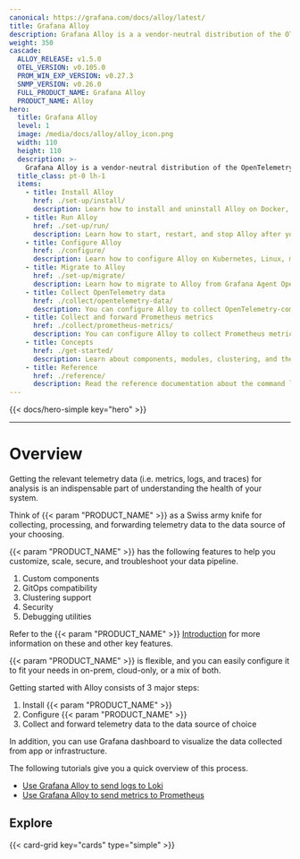 ```yaml
---
canonical: https://grafana.com/docs/alloy/latest/
title: Grafana Alloy
description: Grafana Alloy is a a vendor-neutral distribution of the OTel Collector
weight: 350
cascade:
  ALLOY_RELEASE: v1.5.0
  OTEL_VERSION: v0.105.0
  PROM_WIN_EXP_VERSION: v0.27.3
  SNMP_VERSION: v0.26.0
  FULL_PRODUCT_NAME: Grafana Alloy
  PRODUCT_NAME: Alloy
hero:
  title: Grafana Alloy
  level: 1
  image: /media/docs/alloy/alloy_icon.png
  width: 110
  height: 110
  description: >-
    Grafana Alloy is a vendor-neutral distribution of the OpenTelemetry (OTel) Collector. With Alloy, you can instrument your application or infrastructure to collect, process, and forward telemetry data to the data source of your choice. 
  title_class: pt-0 lh-1
  items:
    - title: Install Alloy
      href: ./set-up/install/
      description: Learn how to install and uninstall Alloy on Docker, Kubernetes, Linux, macOS, or Windows.
    - title: Run Alloy
      href: ./set-up/run/
      description: Learn how to start, restart, and stop Alloy after you have installed it.
    - title: Configure Alloy
      href: ./configure/
      description: Learn how to configure Alloy on Kubernetes, Linux, macOS, or Windows.
    - title: Migrate to Alloy
      href: ./set-up/migrate/
      description: Learn how to migrate to Alloy from Grafana Agent Operator, Prometheus, Promtail, Grafana Agent Static, or Grafana Agent Flow.
    - title: Collect OpenTelemetry data
      href: ./collect/opentelemetry-data/
      description: You can configure Alloy to collect OpenTelemetry-compatible data and forward it to any OpenTelemetry-compatible endpoint. Learn how to configure OpenTelemetry data delivery, configure batching, and receive OpenTelemetry data over OTLP.
    - title: Collect and forward Prometheus metrics
      href: ./collect/prometheus-metrics/
      description: You can configure Alloy to collect Prometheus metrics and forward them to any Prometheus-compatible database. Learn how to configure metrics delivery and collect metrics from Kubernetes Pods.
    - title: Concepts
      href: ./get-started/
      description: Learn about components, modules, clustering, and the Alloy configuration syntax.
    - title: Reference
      href: ./reference/
      description: Read the reference documentation about the command line tools, configuration blocks, components, and standard library.
---
```


{{< docs/hero-simple key="hero" >}}

---

# Overview

Getting the relevant telemetry data (i.e. metrics, logs, and traces) for analysis is an indispensable part of understanding the health of your system. 

Think of {{< param "PRODUCT_NAME" >}} as a Swiss army knife for collecting, processing, and forwarding telemetry data to the data source of your choosing. 

{{< param "PRODUCT_NAME" >}} has the following features to help you customize, scale, secure, and troubleshoot your data pipeline.
1. Custom components
1. GitOps compatibility
1. Clustering support
1. Security
1. Debugging utilities

Refer to the {{< param "PRODUCT_NAME" >}} [Introduction] for more information on these and other key features.

{{< param "PRODUCT_NAME" >}} is flexible, and you can easily configure it to fit your needs in on-prem, cloud-only, or a mix of both.

Getting started with Alloy consists of 3 major steps:
1. Install {{< param "PRODUCT_NAME" >}} 
1. Configure {{< param "PRODUCT_NAME" >}} 
1. Collect and forward telemetry data to the data source of choice

In addition, you can use Grafana dashboard to visualize the data collected from app or infrastructure.

The following tutorials give you a quick overview of this process.

* [Use Grafana Alloy to send logs to Loki](https://grafana.com/docs/alloy/latest/tutorials/send-logs-to-loki/)
* [Use Grafana Alloy to send metrics to Prometheus](https://grafana.com/docs/alloy/latest/tutorials/send-metrics-to-prometheus/)

## Explore

{{< card-grid key="cards" type="simple" >}}

[OTel]: https://opentelemetry.io/ecosystem/distributions/
[Prometheus]: https://prometheus.io/
[Pyroscope]: https://grafana.com/docs/pyroscope/
[Loki]: https://grafana.com/docs/loki/
[Mimir]: https://grafana.com/docs/mimir/
[Promtail]: https://grafana.com/docs/loki/latest/send-data/promtail/
[Introduction]: ./introduction/
